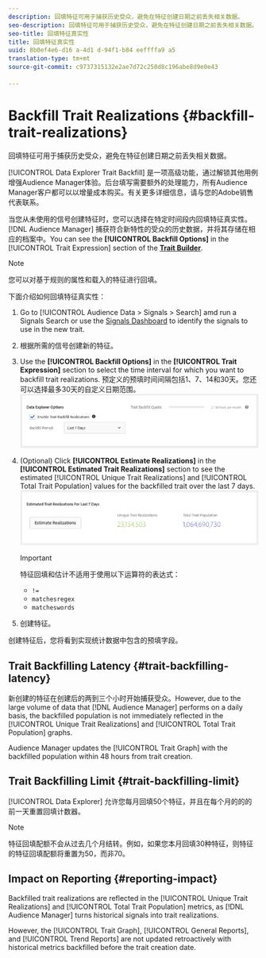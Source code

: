 ```yaml
---
description: 回填特征可用于捕获历史受众，避免在特征创建日期之前丢失相关数据。
seo-description: 回填特征可用于捕获历史受众，避免在特征创建日期之前丢失相关数据。
seo-title: 回填特征真实性
title: 回填特征真实性
uuid: 8b0ef4e6-d16 a-4d1 d-94f1-b84 eeffffa9 a5
translation-type: tm+mt
source-git-commit: c9737315132e2ae7d72c250d8c196abe8d9e0e43

---
```



# Backfill Trait Realizations {#backfill-trait-realizations}

回填特征可用于捕获历史受众，避免在特征创建日期之前丢失相关数据。

[!UICONTROL Data Explorer Trait Backfill] 是一项高级功能，通过解锁其他用例增强Audience Manager体验。后台填写需要额外的处理能力，所有Audience Manager客户都可以以增量成本购买。有关更多详细信息，请与您的Adobe销售代表联系。

当您从未使用的信号创建特征时，您可以选择在特定时间段内回填特征真实性。[!DNL Audience Manager] 捕获符合新特性的受众的历史数据，并将其存储在相应的档案中。You can see the **[!UICONTROL Backfill Options]** in the [!UICONTROL Trait Expression] section of the **[Trait Builder](../../features/traits/about-trait-builder.md)**.

>[!NOTE]
>
>您可以对基于规则的属性和载入的特征进行回填。

下面介绍如何回填特征真实性：

1. Go to [!UICONTROL Audience Data > Signals > Search] amd run a Signals Search or use the [Signals Dashboard](../../features/data-explorer/data-explorer-signals-dashboard.md) to identify the signals to use in the new trait.
1. 根据所需的信号创建新的特征。
1. Use the **[!UICONTROL Backfill Options]** in the **[!UICONTROL Trait Expression]** section to select the time interval for which you want to backfill trait realizations. 预定义的预填时间间隔包括1、7、14和30天。您还可以选择最多30天的自定义日期范围。
   ![](assets/signals-trait-backfill.png)
1. (Optional) Click **[!UICONTROL Estimate Realizations]** in the **[!UICONTROL Estimated Trait Realizations]** section to see the estimated [!UICONTROL Unique Trait Realizations] and [!UICONTROL Total Trait Population] values for the backfilled trait over the last 7 days.
   ![](assets/estimate-trait-realizations.png)
   >[!IMPORTANT]
   >
   >特征回填和估计不适用于使用以下运算符的表达式：
   >    * `!=`
   >    * `matchesregex`
   >    * `matcheswords`

1. 创建特征。

创建特征后，您将看到实现统计数据中包含的预填字段。

## Trait Backfilling Latency {#trait-backfilling-latency}

新创建的特征在创建后的两到三个小时开始捕获受众。However, due to the large volume of data that [!DNL Audience Manager] performs on a daily basis, the backfilled population is not immediately reflected in the [!UICONTROL Unique Trait Realizations] and [!UICONTROL Total Trait Population] graphs.

Audience Manager updates the [!UICONTROL Trait Graph] with the backfilled population within 48 hours from trait creation.

## Trait Backfilling Limit {#trait-backfilling-limit}

[!UICONTROL Data Explorer] 允许您每月回填50个特征，并且在每个月的的的前一天重置回填计数器。

>[!NOTE]
>
>特征回填配额不会从过去几个月结转。例如，如果您本月回填30种特征，则特征的特征回填配额将重置为50，而非70。

## Impact on Reporting {#reporting-impact}

Backfilled trait realizations are reflected in the [!UICONTROL Unique Trait Realizations] and [!UICONTROL Total Trait Population] metrics, as [!DNL Audience Manager] turns historical signals into trait realizations.

However, the [!UICONTROL Trait Graph], [!UICONTROL General Reports], and [!UICONTROL Trend Reports] are not updated retroactively with historical metrics backfilled before the trait creation date.